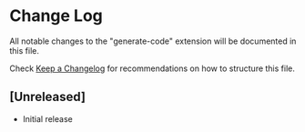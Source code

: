 # Change Log

All notable changes to the "generate-code" extension will be documented in this file.

Check [Keep a Changelog](http://keepachangelog.com/) for recommendations on how to structure this file.

## [Unreleased]

- Initial release